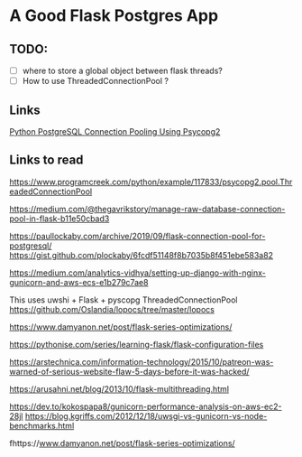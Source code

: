 # A Good Flask Postgres App

## TODO:

- [ ] where to store a global object between flask threads?
- [ ] How to use ThreadedConnectionPool ?

## Links

[Python PostgreSQL Connection Pooling Using Psycopg2](https://pynative.com/psycopg2-python-postgresql-connection-pooling/#psycopg2s_AbstractConnectionPool)

## Links to read

https://www.programcreek.com/python/example/117833/psycopg2.pool.ThreadedConnectionPool

https://medium.com/@thegavrikstory/manage-raw-database-connection-pool-in-flask-b11e50cbad3

https://paullockaby.com/archive/2019/09/flask-connection-pool-for-postgresql/
https://gist.github.com/plockaby/6fcdf51148f8b7035b8f451ebe583a82

https://medium.com/analytics-vidhya/setting-up-django-with-nginx-gunicorn-and-aws-ecs-e1b279c7ae8

This uses uwshi + Flask + pyscopg ThreadedConnectionPool
https://github.com/Oslandia/lopocs/tree/master/lopocs

https://www.damyanon.net/post/flask-series-optimizations/

https://pythonise.com/series/learning-flask/flask-configuration-files

https://arstechnica.com/information-technology/2015/10/patreon-was-warned-of-serious-website-flaw-5-days-before-it-was-hacked/

https://arusahni.net/blog/2013/10/flask-multithreading.html

https://dev.to/kokospapa8/gunicorn-performance-analysis-on-aws-ec2-28jl
https://blog.kgriffs.com/2012/12/18/uwsgi-vs-gunicorn-vs-node-benchmarks.html

fhttps://www.damyanon.net/post/flask-series-optimizations/